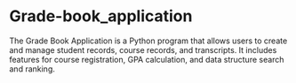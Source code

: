 # Grade-book_application
The Grade Book Application is a Python program that allows users to create and manage student records, course records, and transcripts. It includes features for course registration, GPA calculation, and data structure search and ranking.
